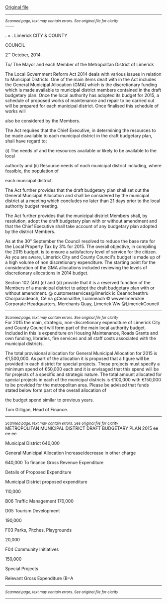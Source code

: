 [Original file](https://www.limerick.ie/sites/default/files/media/documents/2017-07/general_municipal_allocation.pdf)

---
*<small>Scanned page, text may contain errors. See original file for clarity</small>*  
——

. = .
Limerick
CITY & COUNTY

COUNCIL

2™ October, 2014.

To/ The Mayor and each Member of the Metropolitan District of Limerick

The Local Government Reform Act 2014 deals with various issues in relation to Municipal
Districts. One of the main items dealt with in the Act includes the General Municipal
Allocation (GMA) which is the discretionary funding which is made available to municipal
district members contained in the draft budgetary plan. Once the local authority has adopted
its budget for 2015, a schedule of proposed works of maintenance and repair to be carried
out will be prepared for each municipal district. Once finalised this schedule of works will

also be considered by the Members.

The Act requires that the Chief Executive, in determining the resources to be made available
to each municipal district in the draft budgetary plan, shall have regard to;

(i) The needs of and the resources available or likely to be available to the local

authority and
(ii) Resource needs of each municipal district including, where feasible, the population of

each municipal district.

The Act further provides that the draft budgetary plan shall set out the General
Municipal Allocation and shall be considered by the municipal district at a meeting
which concludes no later than 21 days prior to the local authority budget meeting.

The Act further provides that the municipal district Members shall, by resolution,
adopt the draft budgetary plan with or without amendment and that the Chief
Executive shall take account of any budgetary plan adopted by the district Members.

As at the 30" September the Council resolved to reduce the base rate for the Local
Property Tax by 3% for 2015. The overall objective, in compiling the 2015 budget, is
to ensure a satisfactory level of service for the citizen. As you are aware, Limerick
City and County Council's budget is made up of a high volume of non discretionary
expenditure. The starting point for the consideration of the GMA allocations included
reviewing the levels of discretionary allocations in 2014 budget.

Section 102 (4A) (c) and (d) provide that it is a reserved function of the Members of a
municipal district to adopt the draft budgetary plan with or without amendment.
@ customerservices@limerick ic
Ceanncheathru Chorparaideach, Cé na gCeannaithe, Luimneach © wwwelimerickie
Corporate Headquarters, Merchants Quay, Limerick Ww @LimerickCouncil


---
*<small>Scanned page, text may contain errors. See original file for clarity</small>*  
For 2015 the main, strategic, non-discretionary expenditure of Limerick City and
County Council will form part of the main local authority budget. Included in this is
expenditure on Housing Maintenance, Roads Grants and own funding, libraries, fire
services and all staff costs associated with the municipal districts.

The total provisional allocation for General Municipal Allocation for 2015 is
€1,500,000. As part of the allocation it is proposed that a figure will be provided in
each district for special projects. These projects must specify a minimum spend of
€50,000 each and it is envisaged that this spend will be for projects of a specific and
strategic nature. The total amount allocated for special projects in each of the
municipal districts is €100,000 with €150,000 to be provided for the metropolitan
area. Please be advised that funds stated below form part of the overall allocation of

the budget spend similar to previous years.

Tom Gilligan,
Head of Finance.


---
*<small>Scanned page, text may contain errors. See original file for clarity</small>*  
METROPOLITAN MUNICIPAL DISTRICT DRAFT BUDGETARY
PLAN 2015
ee ee ee

Municipal District
640,000

General Municipal Allocation
Increase/decrease in other charge

640,000
To finance Gross Revenue
Expenditure

Details of Proposed Expenditure

Municipal District
proposed expenditure

110,000

B06 Traffic Management
170,000

D05 Tourism Development

190,000

F03 Parks, Pitches, Playgrounds

20,000

F04 Community Initiatives

150,000

Special Projects

Relevant Gross Expenditure (B=A


---
*<small>Scanned page, text may contain errors. See original file for clarity</small>*  


---
